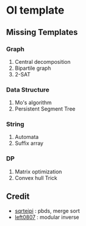 # OI template #

## Missing Templates ## 
### Graph ###
1. Central decomposition
2. Bipartile graph
3. 2-SAT

### Data Structure ###
1. Mo's algorithm 
2. Persistent Segment Tree

### String ###
1. Automata
2. Suffix array 

### DP ###
1. Matrix optimization
2. Convex hull Trick

## Credit ## 
- [sqrteipi](https://github.com/sqrteipi) : pbds, merge sort
- [left0807](https://github.com/left0807) : modular inverse